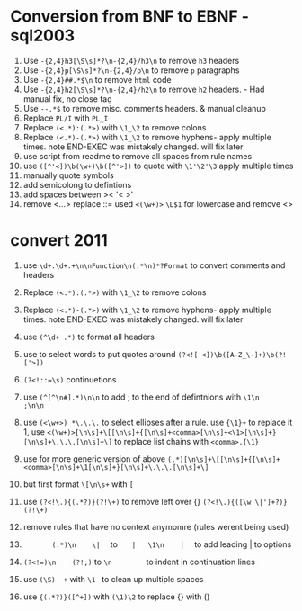 # Conversion from BNF to EBNF - sql2003

1. Use `-{2,4}h3[\S\s]*?\n-{2,4}/h3\n` to remove `h3` headers
1. Use `-{2,4}p[\S\s]*?\n-{2,4}/p\n` to remove `p` paragraphs
1. Use `-{2,4}##.*$\n` to remove `html` code
1. Use `-{2,4}h2[\S\s]*?\n-{2,4}/h2\n` to remove `h2` headers. - Had manual fix, no close tag
1. Use `--.*$` to remove misc. comments headers. & manual cleanup
1. Replace `PL/I` with `PL_I`
1. Replace `(<.*):(.*>)` with `\1_\2` to remove colons
1. Replace `(<.*)-(.*>)` with `\1_\2` to remove hyphens- apply multiple times. note END-EXEC was mistakely changed. will fix later
1. use script from readme to remove all spaces from rule names
1. use `([^'<])\b(\w+)\b([^'>])` to quote with `\1'\2'\3` apply multiple times
1. manually quote symbols
1. add semicolong to defintions
1. add spaces between >< '< >'
1. remove <...> replace ::=
used `<(\w+)>` `\L$1` for lowercase and remove <>

# convert 2011

1. use `\d+.\d+.+\n\nFunction\n(.*\n)*?Format` to convert comments and headers
1. Replace `(<.*):(.*>)` with `\1_\2` to remove colons
1. Replace `(<.*)-(.*>)` with `\1_\2` to remove hyphens- apply multiple times. note END-EXEC was mistakely changed. will fix later
1. use `(^\d+ .*)` to format all headers
1. use to select words to put quotes around `(?<!['<])\b([A-Z_\-]+)\b(?!['>])`
1. `(?<!::=\s)`    continuetions
1. use `(^[^\n#].*)\n\n` to add ; to the end of defintnions with `\1\n    ;\n\n`
1. use `(<\w+>) *\.\.\.` to select ellipses after a rule. use `{\1}+` to replace it
1, use `<(\w+)>[\n\s]+\[[\n\s]+{[\n\s]+<comma>[\n\s]+<\1>[\n\s]+}[\n\s]+\.\.\.[\n\s]+\]` to replace list chains with `<comma>.{\1}`

1. use for more generic version of above `(.*)[\n\s]+\[[\n\s]+{[\n\s]+<comma>[\n\s]+\1[\n\s]+}[\n\s]+\.\.\.[\n\s]+\]`
1. but first format `\[\n\s+` with `[ `
1. use `(?<!\.){(.*?)}(?!\+)` to remove left over {}
`(?<!\.){([\w \|']+?)}(?!\+)`
1. remove rules that have no context anymomre (rules werent being used)


1. `        (.*)\n    \|   ` to `    |   \1\n    |   ` to add leading | to options
1. `(?<!=)\n    (?!;)` to `\n        ` to indent in continuation lines
1. use `(\S)  +` with `\1 ` to clean up multiple spaces
1. use `{(.*?)}([^+])` with `(\1)\2` to replace {} with ()
